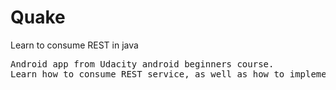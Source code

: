 # Quake
Learn to consume REST in java
<pre>Android app from Udacity android beginners course.
Learn how to consume REST service, as well as how to implement parallel programing in Android framework

</pre>
